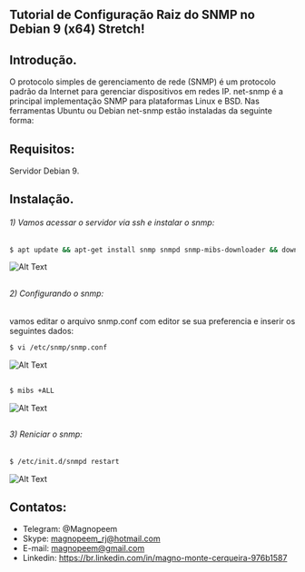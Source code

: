 ##                                      Tutorial de Configuração Raiz do SNMP no Debian 9 (x64) Stretch!


## Introdução.

O protocolo simples de gerenciamento de rede (SNMP) é um protocolo padrão da Internet para gerenciar dispositivos em redes IP. net-snmp é a principal implementação SNMP para plataformas Linux e BSD. Nas ferramentas Ubuntu ou Debian net-snmp estão instaladas da seguinte forma:


## Requisitos:

Servidor Debian 9.


## Instalação.

###### 1) Vamos acessar o servidor via ssh e instalar o snmp:
```sh
$ apt update && apt-get install snmp snmpd snmp-mibs-downloader && download-mibs
```
![Alt Text](https://github.com/MagnoMonteCerqueira/Zabbix/blob/master/Dicas_e_Truques/src/img/Zabbix_Server/SNMP/snmp01.PNG)

##
###### 2) Configurando o snmp:
vamos editar o arquivo snmp.conf com editor se sua preferencia e inserir os seguintes dados:
```sh
$ vi /etc/snmp/snmp.conf
```
![Alt Text](https://github.com/MagnoMonteCerqueira/Zabbix/blob/master/Dicas_e_Truques/src/img/Zabbix_Server/SNMP/snmp02.PNG)


##
```sh
$ mibs +ALL
```
![Alt Text](https://github.com/MagnoMonteCerqueira/Zabbix/blob/master/Dicas_e_Truques/src/img/Zabbix_Server/SNMP/snmp03.PNG)

##
###### 3) Reniciar o snmp:
```sh
$ /etc/init.d/snmpd restart
```
![Alt Text](https://github.com/MagnoMonteCerqueira/Zabbix/blob/master/Dicas_e_Truques/src/img/Zabbix_Server/SNMP/snmp04.PNG)


## Contatos:


* Telegram: @Magnopeem
* Skype: magnopeem_rj@hotmail.com
* E-mail: magnopeem@gmail.com
* Linkedin: https://br.linkedin.com/in/magno-monte-cerqueira-976b1587
